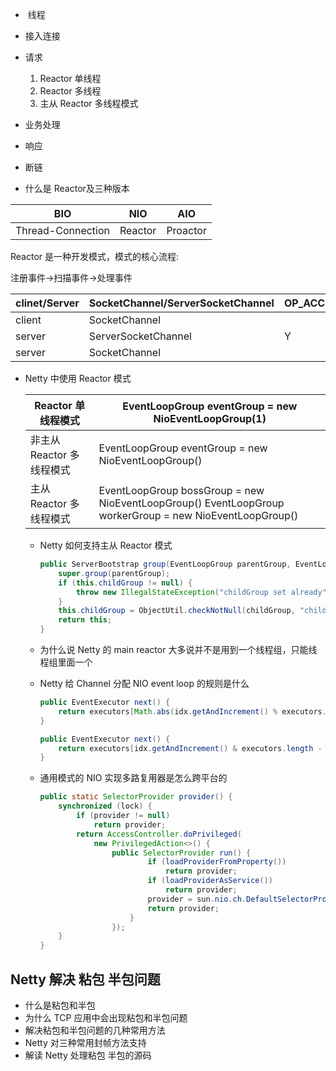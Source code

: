 -  线程 
- 接入连接
- 请求 
  1. Reactor 单线程
  2. Reactor 多线程
  3. 主从 Reactor 多线程模式
- 业务处理
- 响应
- 断链

- 什么是 Reactor及三种版本

| BIO               | NIO     | AIO      |
| ----------------- | ------- | -------- |
| Thread-Connection | Reactor | Proactor |

Reactor 是一种开发模式，模式的核心流程:

注册事件->扫描事件->处理事件

| clinet/Server | SocketChannel/ServerSocketChannel | OP_ACCEPT | OP_CONNECT | OP_WRITER | OP_READ |
| ------------- | --------------------------------- | --------- | ---------- | --------- | ------- |
| client        | SocketChannel                     |           | Y          | Y         | Y       |
| server        | ServerSocketChannel               | Y         |            |           |         |
| server        | SocketChannel                     |           |            | Y         | Y       |

- Netty 中使用 Reactor 模式

  | Reactor 单线程模式        | EventLoopGroup eventGroup = new NioEventLoopGroup(1)         |
  | ------------------------- | ------------------------------------------------------------ |
  | 非主从 Reactor 多线程模式 | EventLoopGroup eventGroup = new NioEventLoopGroup()          |
  | 主从 Reactor 多线程模式   | EventLoopGroup bossGroup = new NioEventLoopGroup() EventLoopGroup workerGroup = new NioEventLoopGroup() |
  - Netty 如何支持主从 Reactor 模式

    ```java
    public ServerBootstrap group(EventLoopGroup parentGroup, EventLoopGroup childGroup) {
        super.group(parentGroup);
        if (this.childGroup != null) {
            throw new IllegalStateException("childGroup set already");
        }
        this.childGroup = ObjectUtil.checkNotNull(childGroup, "childGroup");
        return this;
    }
    ```

  - 为什么说 Netty 的 main reactor 大多说并不是用到一个线程组，只能线程组里面一个

    

  - Netty 给 Channel 分配 NIO event loop 的规则是什么

    ```java
    public EventExecutor next() {
        return executors[Math.abs(idx.getAndIncrement() % executors.length)];
    }
    ```

    ```java
    public EventExecutor next() {
        return executors[idx.getAndIncrement() & executors.length - 1];
    }
    ```

  - 通用模式的 NIO 实现多路复用器是怎么跨平台的

    ```java
    public static SelectorProvider provider() {
        synchronized (lock) {
            if (provider != null)
                return provider;
            return AccessController.doPrivileged(
                new PrivilegedAction<>() {
                    public SelectorProvider run() {
                            if (loadProviderFromProperty())
                                return provider;
                            if (loadProviderAsService())
                                return provider;
                            provider = sun.nio.ch.DefaultSelectorProvider.create();
                            return provider;
                        }
                    });
        }
    }
    ```

## Netty 解决 粘包 半包问题

- 什么是粘包和半包
- 为什么 TCP 应用中会出现粘包和半包问题
- 解决粘包和半包问题的几种常用方法
- Netty 对三种常用封帧方法支持
- 解读 Netty 处理粘包 半包的源码

